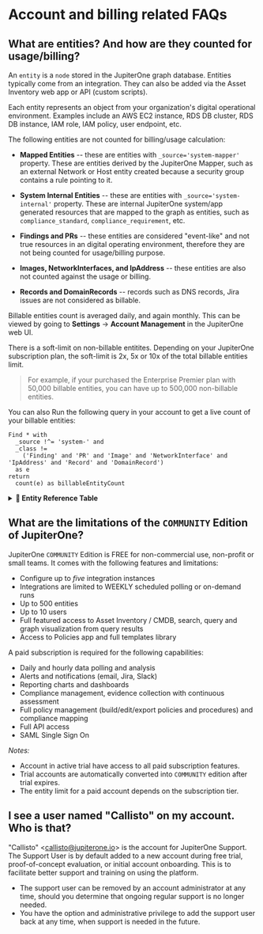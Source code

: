 # Account and billing related FAQs

## What are entities? And how are they counted for usage/billing?

An `entity` is a `node` stored in the JupiterOne graph database. Entities
typically come from an integration. They can also be added via the Asset
Inventory web app or API (custom scripts).

Each entity represents an object from your organization's digital operational
environment. Examples include an AWS EC2 instance, RDS DB cluster, RDS DB
instance, IAM role, IAM policy, user endpoint, etc.

The following entities are not counted for billing/usage calculation:

- **Mapped Entities** -- these are entities with `_source='system-mapper'`
  property. These are entities derived by the JupiterOne Mapper, such as an
  external Network or Host entity created because a security group contains a
  rule pointing to it.

- **System Internal Entities** -- these are entities with `_source='system-internal'`
  property. These are internal JupiterOne system/app generated resources that
  are mapped to the graph as entities, such as `compliance_standard`, 
  `compliance_requirement`, etc.

- **Findings and PRs** -- these entities are considered "event-like" and not
  true resources in an digital operating environment, therefore they are not
  being counted for usage/billing purpose.

- **Images, NetworkInterfaces, and IpAddress** -- these entities are also not
  counted against the usage or billing.

- **Records and DomainRecords** -- records such as DNS records, Jira issues are not considered
  as billable.

Billable entities count is averaged daily, and again monthly. This can be viewed
by going to **Settings** -> **Account Management** in the JupiterOne web UI.

There is a soft-limit on non-billable entitites. Depending on your JupiterOne
subscription plan, the soft-limit is 2x, 5x or 10x of the total billable
entities limit.

> For example, if your purchased the Enterprise Premier plan with 50,000 billable
> entities, you can have up to 500,000 non-billable entities.

You can also Run the following query in your account to get a live count of your
billable entities:

```j1ql
Find * with
  _source !^= 'system-' and
  _class !=
    ('Finding' and 'PR' and 'Image' and 'NetworkInterface' and 'IpAddress' and 'Record' and 'DomainRecord')
  as e
return
  count(e) as billableEntityCount
```

<details>
  <summary style='cursor: pointer;'><strong>🚩 Entity Reference Table</strong></summary>

Entity             | Description             | Billable
------             | -----------             | --------
`AccessKey`        | A key used to grant access, such as ssh-key, access-key, api-key/token, mfa-token/device, etc. | Yes 
`AccessPolicy`     | A policy for access control assigned to a Host, Role, User, UserGroup, or Service. | Yes 
`AccessRole`       | An access control role mapped to a Principal (e.g. user, group, or service). | Yes 
`Account`          | An organizational account for a service or a set of services (e.g. AWS, Okta, Bitbucket Team, Google G-Suite account, Apple Developer Account). Each Account should be connected to a Service. | Yes 
`Application`      | A software product or application. | Yes 
`ApplicationEndpoint` | An application endpoint is a program interface that either initiates or receives a request, such as an API. | Yes 
`Assessment`       | An object to represent an assessment, including both compliance assessment such as a HIPAA Risk Assessment or a technical assessment such as a Penetration Testing. Each assessment should have findings (e.g. Vulnerability or Risk) associated. | Yes 
`Attacker`         | An attacker or threat actor. | Yes 
`Backup`           | A specific repository or data store containing backup data. | Yes 
`Certificate`      | A digital Certificate such as an SSL or S/MIME certificate. | Yes 
`Channel`          | A communication channel, such as a Slack channel or AWS SNS topic. | Yes 
`Cluster`          | A cluster of compute or database resources/workloads. | Yes 
`CodeCommit`       | A code commit to a repo. The commit id is captured in the _id property of the Entity. | Yes 
`CodeDeploy`       | A code deploy job. | Yes 
`CodeModule`       | A software module. Such as an npm_module or java_library. | Yes 
`CodeRepo`         | A source code repository. A CodeRepo is also a DataRepository therefore should carry all the required properties of DataRepository. | Yes 
`CodeReview`       | A code review record. | Yes 
`Configuration`    | A Configuration contains definitions that describe a resource such as a Task, Deployment or Workload. For example, an `aws_ecs_task_definition` is a `Configuration`. | Yes 
`Container`        | A standard unit of software that packages up code and all its dependencies and configurations. | Yes 
`Control`          | A security or IT Control. A control can be implemented by a vendor/service, a person/team, a program/process, an automation code/script/configuration, or a system/host/device. Therefore, this is most likely an additional Class applied to a Service (e.g. Okta SSO), a Device (e.g. a physical firewall), or a HostAgent (e.g. Carbon Black CbDefense Agent). Controls are mapped to security policy procedures and compliance standards/requirements. | Yes 
`ControlPolicy`    | An technical or operational policy with rules that govern (or enforce, evaluate, monitor) a security control. | Yes 
`CryptoKey`        | A key used to perform cryptographic functions, such as an encryption key. | Yes 
`DataObject`       | An individual data object, such as an aws-s3-object, sharepoint-document, source-code, or a file (on disk). The exact data type is described in the _type property of the Entity. | Yes 
`DataStore`        | A virtual repository where data is stored, such as aws-s3-bucket, aws-rds-cluster, aws-dynamodb-table, bitbucket-repo, sharepoint-site, docker-registry. The exact type is described in the _type property of the Entity. | Yes 
`Database`         | A database cluster/instance. | Yes 
`Deployment`       | A deployment of code, application, infrastructure or service. For example, a Kubernetes deployment. An auto scaling group is also considered a deployment. | Yes 
`Device`           | A physical device or media, such as a server, laptop, workstation, smartphone, tablet, router, firewall, switch, wifi-access-point, usb-drive, etc. The exact data type is described in the _type property of the Entity. | Yes 
`Directory`        | Directory, such as LDAP or Active Directory. | Yes 
`Disk`             | A disk storage device such as an AWS EBS volume | Yes 
`Document`         | A document or data object. | Yes 
`Domain`           | An internet domain. | Yes 
`DomainRecord`     | The DNS Record of a Domain Zone. | No 
`DomainZone`       | The DNS Zone of an Internet Domain. | Yes 
`Finding`          | A security finding, which may be a vulnerability or just an informative issue. A single finding may impact one or more resources. The `IMPACTS` relationship between the Vulnerability and the resource entity that was impacted serves as the record of the finding. The `IMPACTS` relationship carries properties such as 'identifiedOn', 'remediatedOn', 'remediationDueOn', 'issueLink', etc. | No 
`Firewall`         | A piece of hardware or software that protects a network/host/application. | Yes 
`Framework`        | An object to represent a standard compliance or technical security framework. | Yes 
`Function`         | A virtual application function. For example, an aws_lambda_function, azure_function, or google_cloud_function | Yes 
`Gateway`          | A gateway/proxy that can be a system/appliance or software service, such as a network router or application gateway. | Yes 
`Group`            | A defined, generic group of Entities. This could represent a group of Resources, Users, Workloads, DataRepositories, etc. | Yes 
`Host`             | A compute instance that itself owns a whole network stack and serves as an environment for workloads. Typically it runs an operating system. The exact host type is described in the _type property of the Entity. The UUID of the host should be captured in the _id property of the Entity | Yes 
`HostAgent`        | A software agent or sensor that runs on a host/endpoint. | Yes 
`Image`            | A system image. For example, an AWS AMI (Amazon Machine Image). | No 
`Incident`         | An operational or security incident. | Yes 
`Internet`         | The Internet node in the graph. There should be only one Internet node. | No 
`IpAddress`        | An re-assignable IpAddress resource entity. Do not create an entity for an IP Address _configured_ on a Host. Use this only if the IP Address is a reusable resource, such as an Elastic IP Address object in AWS. | No 
`Key`              | An ssh-key, access-key, api-key/token, pgp-key, etc. | Yes 
`Logs`             | A specific repository or destination containing application, network, or system logs. | Yes 
`Module`           | A software or hardware module. Such as an npm_module or java_library. | Yes 
`Network`          | A network, such as an aws-vpc, aws-subnet, cisco-meraki-vlan. | Yes 
`NetworkEndpoint`  | A network endpoint for connecting to or accessing network resources. For example, NFS mount targets or VPN endpoints. | Yes 
`NetworkInterface` | An re-assignable software defined network interface resource entity. Do not create an entity for a network interface _configured_ on a Host. Use this only if the network interface is a reusable resource, such as an Elastic Network Interface object in AWS. | No 
`Organization`     | An organization, such as a company (e.g. JupiterOne) or a business unit (e.g. HR). An organization can be internal or external. Note that there is a more specific Vendor class. | Yes 
`PR`               | A pull request. | No 
`PasswordPolicy`   | A password policy is a specific `Ruleset`. It is separately defined because of its pervasive usage across digital environments and the well known properties (such as length and complexity) unique to a password policy. | Yes 
`Person`           | An entity that represents an actual person, such as an employee of an organization. | Yes 
`Policy`           | A written policy documentation. | Yes 
`Procedure`        | A written procedure and control documentation. A Procedure typically `IMPLEMENTS` a parent Policy. An actual Control further `IMPLEMENTS` a Procedure. | Yes 
`Process`          | A compute process -- i.e. an instance of a computer program / software application that is being executed by one or many threads. This is NOT a program level operational process (i.e. a Procedure). | Yes 
`Product`          | A product developed by the organization, such as a software product. | Yes 
`Program`          | A program. For example, a bug bounty/vuln disclosure program. | Yes 
`Project`          | A software development project. Can be used for other generic projects as well but the defined properties are geared towards software development projects. | Yes 
`Queue`            | A scheduling queue of computing processes or devices. | Yes 
`Record`           | A DNS record; or an official record (e.g. Risk); or a written document (e.g. Policy/Procedure); or a reference (e.g. Vulnerability/Weakness). The exact record type is captured in the _type property of the Entity. | No 
`Repository`       | A repository that contains resources. For example, a Docker container registry repository hosting Docker container images. | Yes 
`Requirement`      | An individual requirement for security, compliance, regulation or design. | Yes 
`Resource`         | A generic assignable resource. A resource is typically non-functional by itself unless used by or attached to a host or workload. | Yes 
`Review`           | A review record. | Yes 
`Risk`             | An object that represents an identified Risk as the result of an Assessment. The collection of Risk objects in JupiterOne make up the Risk Register. A Control may have a `MITIGATES` relationship to a Risk. | Yes 
`Root`             | The root node in the graph. There should be only one Root node per organization account. | Yes 
`Rule`             | An operational or configuration compliance rule, often part of a Ruleset. | Yes 
`Ruleset`          | An operational or configuration compliance ruleset with rules that govern (or enforce, evaluate, monitor) a security control or IT system. | Yes 
`Scanner`          | A system vulnerability, application code or network infrastructure scanner. | Yes 
`Section`          | An object to represent a section such as a compliance section. | Yes 
`Service`          | A service provided by a vendor. | Yes 
`Site`             | The physical location of an organization. A Person (i.e. employee) would typically has a relationship to a Site (i.e. located_at or work_at). Also used as the abstract reference to AWS Regions. | Yes 
`Standard`         | An object to represent a standard such as a compliance or technical standard. | Yes 
`Subscription`     | A subscription to a service or channel. | Yes 
`Task`             | A computational task. Examples include AWS Batch Job, ECS Task, etc. | Yes 
`Team`             | A team consists of multiple member Person entities. For example, the Development team or the Security team. | Yes 
`ThreatIntel`      | Threat intelligence captures information collected from vulnerability risk analysis by those with substantive expertise and access to all-source information. Threat intelligence helps a security professional determine the risk of a vulnerability finding to their organization. | Yes 
`Training`         | A training module, such as a security awareness training or secure development training. | Yes 
`User`             | A user account/login to access certain systems and/or services. Examples include okta-user, aws-iam-user, ssh-user, local-user (on a host), etc. | Yes 
`UserGroup`        | A user group, typically associated with some type of access control, such as a group in Okta or in Office365. If a UserGroup has an access policy attached, and all member Users of the UserGroup would inherit the policy. | Yes 
`Vault`            | A collection of secrets such as a key ring | Yes 
`Vendor`           | An external organization that is a vendor or service provider. | Yes 
`Vulnerability`    | A security vulnerability (application or system or infrastructure). A single vulnerability may relate to multiple findings and impact multiple resources. The `IMPACTS` relationship between the Vulnerability and the resource entity that was impacted serves as the record of the finding. The `IMPACTS` relationship carries properties such as 'identifiedOn', 'remediatedOn', 'remediationDueOn', 'issueLink', etc. | Yes 
`Weakness`         | A security weakness. | Yes 
`Workload`         | A virtual compute instance, it could be an aws-ec2-instance, a docker-container, an aws-lambda-function, an application-process, or a vmware-instance. The exact workload type is described in the _type property of the Entity. | Yes 
\[System Mapped Entities\]   | Entities with `_source='system-mapper'`   | No 
\[System Internal Entities\] | Entities with `_source='system-internal'` | No 
\[Custom Created Entities\]  | Entities created with a custom-defined _class or _type | Yes 

</details>

## What are the limitations of the `COMMUNITY` Edition of JupiterOne? 

JupiterOne `COMMUNITY` Edition is FREE for non-commercial use, non-profit or
small teams. It comes with the following features and limitations:

- Configure up to *five* integration instances
- Integrations are limited to WEEKLY scheduled polling or on-demand runs
- Up to 500 entities
- Up to 10 users
- Full featured access to Asset Inventory / CMDB, search, query and 
  graph visualization from query results
- Access to Policies app and full templates library

A paid subscription is required for the following capabilities:

- Daily and hourly data polling and analysis
- Alerts and notifications (email, Jira, Slack)
- Reporting charts and dashboards
- Compliance management, evidence collection with continuous assessment
- Full policy management (build/edit/export policies and procedures) and 
  compliance mapping
- Full API access
- SAML Single Sign On

_Notes:_

- Account in active trial have access to all paid subscription features.
- Trial accounts are automatically converted into `COMMUNITY` edition after
  trial expires.
- The entity limit for a paid account depends on the subscription tier.

## I see a user named "Callisto" on my account. Who is that?

"Callisto" \<callisto@jupiterone.io\> is the account for JupiterOne Support. The
Support User is by default added to a new account during free trial,
proof-of-concept evaluation, or initial account onboarding. This is to
facilitate better support and training on using the platform.

- The support user can be removed by an account administrator at any time,
  should you determine that ongoing regular support is no longer needed.
- You have the option and administrative privilege to add the support user back
  at any time, when support is needed in the future.
